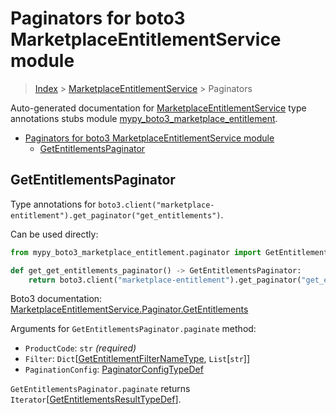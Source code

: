 # Paginators for boto3 MarketplaceEntitlementService module

> [Index](..) > [MarketplaceEntitlementService](.) > Paginators

Auto-generated documentation for
[MarketplaceEntitlementService](https://boto3.amazonaws.com/v1/documentation/api/1.17.73/reference/services/marketplace-entitlement.html#MarketplaceEntitlementService)
type annotations stubs module
[mypy_boto3_marketplace_entitlement](https://pypi.org/project/mypy-boto3-marketplace-entitlement/).

- [Paginators for boto3 MarketplaceEntitlementService module](#paginators-for-boto3-marketplaceentitlementservice-module)
  - [GetEntitlementsPaginator](#getentitlementspaginator)

## GetEntitlementsPaginator

Type annotations for
`boto3.client("marketplace-entitlement").get_paginator("get_entitlements")`.

Can be used directly:

```python
from mypy_boto3_marketplace_entitlement.paginator import GetEntitlementsPaginator

def get_get_entitlements_paginator() -> GetEntitlementsPaginator:
    return boto3.client("marketplace-entitlement").get_paginator("get_entitlements")
```

Boto3 documentation:
[MarketplaceEntitlementService.Paginator.GetEntitlements](https://boto3.amazonaws.com/v1/documentation/api/1.17.73/reference/services/marketplace-entitlement.html#MarketplaceEntitlementService.Paginator.GetEntitlements)

Arguments for `GetEntitlementsPaginator.paginate` method:

- `ProductCode`: `str` *(required)*
- `Filter`:
  `Dict`\[[GetEntitlementFilterNameType](./literals.md#getentitlementfilternametype),
  `List`\[`str`\]\]
- `PaginationConfig`:
  [PaginatorConfigTypeDef](./type_defs.md#paginatorconfigtypedef)

`GetEntitlementsPaginator.paginate` returns
`Iterator`\[[GetEntitlementsResultTypeDef](./type_defs.md#getentitlementsresulttypedef)\].

